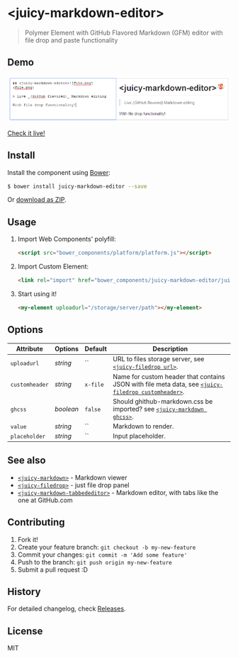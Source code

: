 # &lt;juicy-markdown-editor&gt;

> Polymer Element with GitHub Flavored Markdown (GFM) editor with file drop and paste functionality

## Demo
![Preview](preview.png?raw=true "Preview")

[Check it live!](http://Juicy.github.io/juicy-markdown-editor)

## Install

Install the component using [Bower](http://bower.io/):

```sh
$ bower install juicy-markdown-editor --save
```

Or [download as ZIP](https://github.com/Juicy/juicy-markdown-editor/archive/master.zip).

## Usage

1. Import Web Components' polyfill:

    ```html
    <script src="bower_components/platform/platform.js"></script>
    ```

2. Import Custom Element:

    ```html
    <link rel="import" href="bower_components/juicy-markdown-editor/juicy-markdown-editor.html">
    ```

3. Start using it!

    ```html
    <my-element uploadurl="/storage/server/path"></my-element>
    ```

## Options

Attribute      | Options  | Default  | Description
---            | ---      | ---      | ---
`uploadurl`    | *string* | ``       | URL to files storage server, see [`<juicy-filedrop url>`](https://github.com/Juicy/juicy-filedrop#options).
`customheader` | *string* | `x-file` | Name for custom header that contains JSON with file meta data, see [`<juicy-filedrop customheader>`](https://github.com/Juicy/juicy-filedrop#options).
`ghcss`   | *boolean* | `false` | Should ghithub-markdown.css be imported? see [`<juicy-markdown ghcss>`](https://github.com/Juicy/juicy-markdown#options).
`value`        | *string* | ``       | Markdown to render.
`placeholder`  | *string* | ``       | Input placeholder.

## See also

 - [`<juicy-markdown>`](https://github.com/Juicy/juicy-markdown) - Markdown viewer
 - [`<juicy-filedrop>`](https://github.com/Juicy/juicy-filedrop) - just file drop panel
 - [`<juicy-markdown-tabbededitor>`](https://github.com/Juicy/juicy-markdown-tabbededitor) - Markdown editor, with tabs like the one at GitHub.com

## Contributing

1. Fork it!
2. Create your feature branch: `git checkout -b my-new-feature`
3. Commit your changes: `git commit -m 'Add some feature'`
4. Push to the branch: `git push origin my-new-feature`
5. Submit a pull request :D

## History

For detailed changelog, check [Releases](https://github.com/Juicy/juicy-markdown-editor/releases).

## License

MIT
